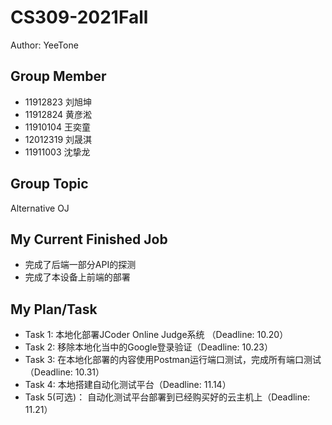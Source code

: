 # CS309-2021Fall

Author: YeeTone

## Group Member
- 11912823 刘旭坤        
- 11912824 黄彦淞      
- 11910104 王奕童       
- 12012319 刘晟淇
- 11911003 沈挚龙

## Group Topic
Alternative OJ

## My Current Finished Job
- 完成了后端一部分API的探测
- 完成了本设备上前端的部署

## My Plan/Task
- Task 1: 本地化部署JCoder Online Judge系统 （Deadline: 10.20）
- Task 2: 移除本地化当中的Google登录验证（Deadline: 10.23）
- Task 3: 在本地化部署的内容使用Postman运行端口测试，完成所有端口测试（Deadline: 10.31）
- Task 4: 本地搭建自动化测试平台（Deadline: 11.14）
- Task 5(可选)： 自动化测试平台部署到已经购买好的云主机上（Deadline: 11.21）
